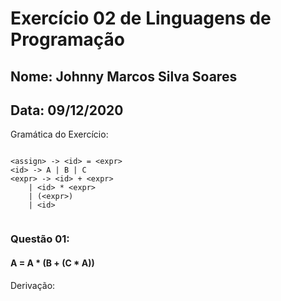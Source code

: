 # Exercício 02 de Linguagens de Programação
## Nome: Johnny Marcos Silva Soares
## Data: 09/12/2020

Gramática do Exercício:
```

<assign> -> <id> = <expr>
<id> -> A | B | C
<expr> -> <id> + <expr>
    | <id> * <expr>
    | (<expr>)
    | <id>
    
```


### Questão 01:
#### A = A * (B + (C * A))
Derivação:
